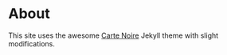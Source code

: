 # About

This site uses the awesome [Carte Noire](https://github.com/jacobtomlinson/carte-noire) Jekyll theme with slight modifications.
